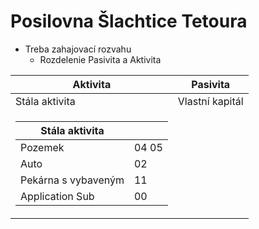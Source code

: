 # Posilovna Šlachtice Tetoura

- Treba zahajovací rozvahu
  - Rozdelenie Pasivita a Aktivita

| Aktivita                                                                                                                                                                                                                                                                        | Pasivita        |
| ------------------------------------------------------------------------------------------------------------------------------------------------------------------------------------------------------------------------------------------------------------------------------- | --------------- |
| Stála aktivita                                                                                                                                                                                                                                                                  | Vlastní kapitál |
| <table> <thead> <tr> <th> Stála aktivita</th> <th></th> </tr> </thead> <tbody> <tr> <td>Pozemek</td> <td>04 05</td> </tr> <tr> <td>Auto</td> <td>02</td> </tr> <tr> <td>Pekárna s vybaveným</td> <td>11</td> </tr> <tr> <td>Application Sub</td> <td>00</td> </tr> </tbody> </table> |                 |
